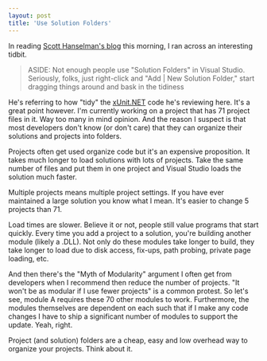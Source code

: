 ```yaml
---
layout: post  
title: 'Use Solution Folders'
---
```

In reading [Scott Hanselman's blog](http://feeds.feedburner.com/~r/ScottHanselman/~3/272745966/TheWeeklySourceCode24ExtensibilityEditionPlugInsProvidersAttributesAddInsAndModulesInNET.aspx) this morning, I ran across an interesting tidbit.

> ASIDE: Not enough people use "Solution Folders" in Visual Studio. Seriously, folks, just right-click and "Add | New Solution Folder," start dragging things around and bask in the tidiness

He's referring to how "tidy" the [xUnit.NET](http://www.codeplex.com/xunit) code he's reviewing here. It's a great point however. I'm currently working on a project that has 71 project files in it. Way too many in mind opinion. And the reason I suspect is that most developers don't know (or don't care) that they can organize their solutions and projects into folders.

Projects often get used organize code but it's an expensive proposition. It takes much longer to load solutions with lots of projects. Take the same number of files and put them in one project and Visual Studio loads the solution much faster.

Multiple projects means multiple project settings. If you have ever maintained a large solution you know what I mean. It's easier to change 5 projects than 71.

Load times are slower. Believe it or not, people still value programs that start quickly. Every time you add a project to a solution, you're building another module (likely a .DLL). Not only do these modules take longer to build, they take longer to load due to disk access, fix-ups, path probing, private page loading, etc.

And then there's the "Myth of Modularity" argument I often get from developers when I recommend then reduce the number of projects. "It won't be as modular if I use fewer projects" is a common protest. So let's see, module A requires these 70 other modules to work. Furthermore, the modules themselves are dependent on each such that if I make any code changes I have to ship a significant number of modules to support the update. Yeah, right.

Project (and solution) folders are a cheap, easy and low overhead way to organize your projects. Think about it.
